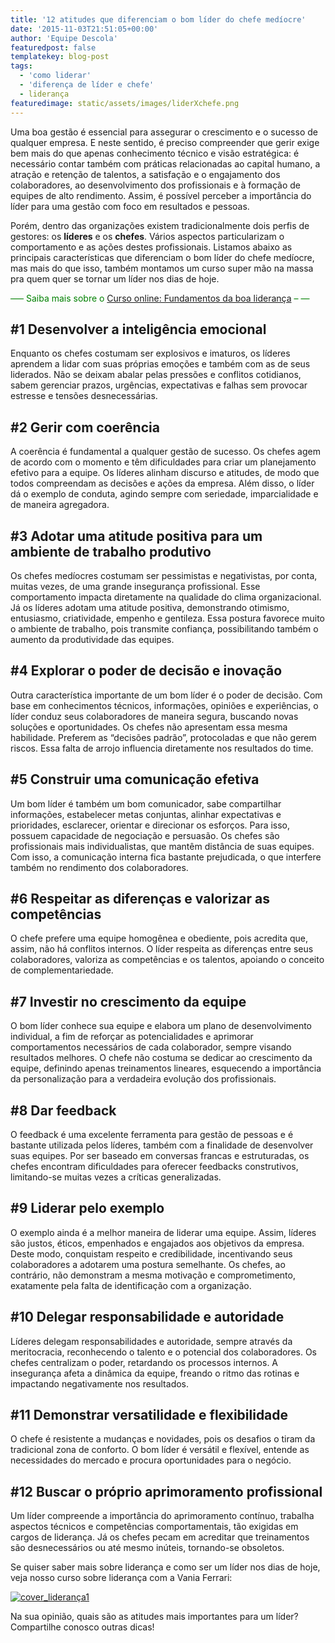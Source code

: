 ```yaml
---
title: '12 atitudes que diferenciam o bom líder do chefe medíocre'
date: '2015-11-03T21:51:05+00:00'
author: 'Equipe Descola'
featuredpost: false
templatekey: blog-post
tags:
  - 'como liderar'
  - 'diferença de líder e chefe'
  - liderança
featuredimage: static/assets/images/liderXchefe.png
---
```


Uma boa gestão é essencial para assegurar o crescimento e o sucesso de qualquer empresa. E neste sentido, é preciso compreender que gerir exige bem mais do que apenas conhecimento técnico e visão estratégica: é necessário contar também com práticas relacionadas ao capital humano, a atração e retenção de talentos, a satisfação e o engajamento dos colaboradores, ao desenvolvimento dos profissionais e à formação de equipes de alto rendimento. Assim, é possível perceber a importância do líder para uma gestão com foco em resultados e pessoas.

Porém, dentro das organizações existem tradicionalmente dois perfis de gestores: os **líderes** e os **chefes**. Vários aspectos particularizam o comportamento e as ações destes profissionais. Listamos abaixo as principais características que diferenciam o bom líder do chefe medíocre, mas mais do que isso, também montamos um curso super mão na massa pra quem quer se tornar um líder nos dias de hoje.

<span style="color: #008000;">—– Saiba mais sobre o [Curso online: Fundamentos da boa liderança](http://descola.org/curso/16/lead-fundamentos-da-boa-lideranca) – —</span>

## \#1 Desenvolver a inteligência emocional

Enquanto os chefes costumam ser explosivos e imaturos, os líderes aprendem a lidar com suas próprias emoções e também com as de seus liderados. Não se deixam abalar pelas pressões e conflitos cotidianos, sabem gerenciar prazos, urgências, expectativas e falhas sem provocar estresse e tensões desnecessárias.

## \#2 Gerir com coerência

A coerência é fundamental a qualquer gestão de sucesso. Os chefes agem de acordo com o momento e têm dificuldades para criar um planejamento efetivo para a equipe. Os líderes alinham discurso e atitudes, de modo que todos compreendam as decisões e ações da empresa. Além disso, o líder dá o exemplo de conduta, agindo sempre com seriedade, imparcialidade e de maneira agregadora.

## \#3 Adotar uma atitude positiva para um ambiente de trabalho produtivo

Os chefes medíocres costumam ser pessimistas e negativistas, por conta, muitas vezes, de uma grande insegurança profissional. Esse comportamento impacta diretamente na qualidade do clima organizacional. Já os líderes adotam uma atitude positiva, demonstrando otimismo, entusiasmo, criatividade, empenho e gentileza. Essa postura favorece muito o ambiente de trabalho, pois transmite confiança, possibilitando também o aumento da produtividade das equipes.

## \#4 Explorar o poder de decisão e inovação

Outra característica importante de um bom líder é o poder de decisão. Com base em conhecimentos técnicos, informações, opiniões e experiências, o líder conduz seus colaboradores de maneira segura, buscando novas soluções e oportunidades. Os chefes não apresentam essa mesma habilidade. Preferem as “decisões padrão”, protocoladas e que não gerem riscos. Essa falta de arrojo influencia diretamente nos resultados do time.

## \#5 Construir uma comunicação efetiva

Um bom líder é também um bom comunicador, sabe compartilhar informações, estabelecer metas conjuntas, alinhar expectativas e prioridades, esclarecer, orientar e direcionar os esforços. Para isso, possuem capacidade de negociação e persuasão. Os chefes são profissionais mais individualistas, que mantêm distância de suas equipes. Com isso, a comunicação interna fica bastante prejudicada, o que interfere também no rendimento dos colaboradores.

## \#6 Respeitar as diferenças e valorizar as competências

O chefe prefere uma equipe homogênea e obediente, pois acredita que, assim, não há conflitos internos. O líder respeita as diferenças entre seus colaboradores, valoriza as competências e os talentos, apoiando o conceito de complementariedade.

## \#7 Investir no crescimento da equipe

O bom líder conhece sua equipe e elabora um plano de desenvolvimento individual, a fim de reforçar as potencialidades e aprimorar comportamentos necessários de cada colaborador, sempre visando resultados melhores. O chefe não costuma se dedicar ao crescimento da equipe, definindo apenas treinamentos lineares, esquecendo a importância da personalização para a verdadeira evolução dos profissionais.

## \#8 Dar feedback

O feedback é uma excelente ferramenta para gestão de pessoas e é bastante utilizada pelos líderes, também com a finalidade de desenvolver suas equipes. Por ser baseado em conversas francas e estruturadas, os chefes encontram dificuldades para oferecer feedbacks construtivos, limitando-se muitas vezes a críticas generalizadas.

## \#9 Liderar pelo exemplo

O exemplo ainda é a melhor maneira de liderar uma equipe. Assim, líderes são justos, éticos, empenhados e engajados aos objetivos da empresa. Deste modo, conquistam respeito e credibilidade, incentivando seus colaboradores a adotarem uma postura semelhante. Os chefes, ao contrário, não demonstram a mesma motivação e comprometimento, exatamente pela falta de identificação com a organização.

## \#10 Delegar responsabilidade e autoridade

Líderes delegam responsabilidades e autoridade, sempre através da meritocracia, reconhecendo o talento e o potencial dos colaboradores. Os chefes centralizam o poder, retardando os processos internos. A insegurança afeta a dinâmica da equipe, freando o ritmo das rotinas e impactando negativamente nos resultados.

## \#11 Demonstrar versatilidade e flexibilidade

O chefe é resistente a mudanças e novidades, pois os desafios o tiram da tradicional zona de conforto. O bom líder é versátil e flexível, entende as necessidades do mercado e procura oportunidades para o negócio.

## \#12 Buscar o próprio aprimoramento profissional

Um líder compreende a importância do aprimoramento contínuo, trabalha aspectos técnicos e competências comportamentais, tão exigidas em cargos de liderança. Já os chefes pecam em acreditar que treinamentos são desnecessários ou até mesmo inúteis, tornando-se obsoletos.

Se quiser saber mais sobre liderança e como ser um líder nos dias de hoje, veja nosso curso sobre liderança com a Vania Ferrari:

[![cover_liderança1](http://s3-sa-east-1.amazonaws.com/drops-cdn/drops-new/wp-content/uploads/2015/11/03215105/cover_lideranc%CC%A7a1-1024x576.png)](http://descola.org/curso/16/lead-fundamentos-da-boa-lideranca)

Na sua opinião, quais são as atitudes mais importantes para um líder? Compartilhe conosco outras dicas!
